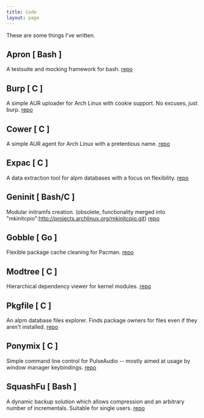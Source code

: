 ```yaml
---
title: Code
layout: page
---
```

These are some things I've written.

## Apron [ Bash ]

A testsuite and mocking framework for bash.
[repo](http://www.github.com/falconindy/apron)

## Burp [ C ]

A simple AUR uploader for Arch Linux with cookie support. No excuses, just burp.
[repo](http://www.github.com/falconindy/burp)

## Cower [ C ]

A simple AUR agent for Arch Linux with a pretentious name.
[repo](http://www.github.com/falconindy/cower)

## Expac [ C ]

A data extraction tool for alpm databases with a focus on flexibility.
[repo](http://www.github.com/falconindy/expac)

## Geninit [ Bash/C ]

Modular initramfs creation. (obsolete, functionality merged into "mkinitcpio":http://projects.archlinux.org/mkinitcpio.git)
[repo](http://www.github.com/falconindy/geninit)

## Gobble [ Go ]

Flexible package cache cleaning for Pacman.
[repo](http://www.github.com/falconindy/gobble)

## Modtree [ C ]

Hierarchical dependency viewer for kernel modules.
[repo](http://www.github.com/falconindy/modtree)

## Pkgfile [ C ]

An alpm database files explorer. Finds package owners for files even if they aren't installed.
[repo](http://www.github.com/falconindy/pkgfile)

## Ponymix [ C ]

Simple command line control for PulseAudio -- mostly aimed at usage by window manager keybindings.
[repo](http://www.github.com/falconindy/ponymix)

## SquashFu [ Bash ]

A dynamic backup solution which allows compression and an arbitrary number of incrementals. Suitable for single users.
[repo](http://www.github.com/falconindy/squashfu)

